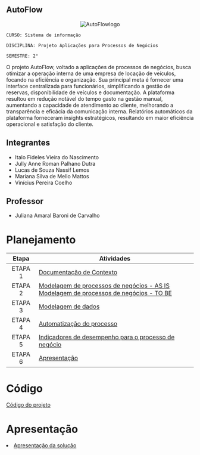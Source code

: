 ## AutoFlow
  
<p align="center">
  <img src="https://github.com/ICEI-PUC-Minas-PMV-SI/pmv-si-2023-2-pe2-t4-autoflow4/assets/125522668/4e755269-f3d0-4fc9-9865-031b0a7939a7" alt="AutoFlowlogo">
</p>

`CURSO: Sistema de informação`

`DISCIPLINA: Projeto Aplicações para Processos de Negócios`

`SEMESTRE: 2°`
 
O projeto AutoFlow, voltado a aplicações de processos de negócios, busca otimizar a operação interna de uma empresa de locação de veículos, focando na eficiência e organização. Sua principal meta é fornecer uma interface centralizada para funcionários, simplificando a gestão de reservas, disponibilidade de veículos e documentação. A plataforma resultou em redução notável do tempo gasto na gestão manual, aumentando a capacidade de atendimento ao cliente, melhorando a transparência e eficácia da comunicação interna. Relatórios automáticos da plataforma forneceram insights estratégicos, resultando em maior eficiência operacional e satisfação do cliente.


## Integrantes

* Italo Fideles Vieira do Nascimento
* Jully Anne Roman Palhano Dutra
* Lucas de Souza Nassif Lemos
* Mariana Silva de Mello Mattos
* Vinícius Pereira Coelho

## Professor

* Juliana Amaral Baroni de Carvalho

# Planejamento

| Etapa         | Atividades |
|  :----:   | ----------- |
| ETAPA 1         |[Documentação de Contexto](documentacao/context.md)  |
| ETAPA 2         |[Modelagem de processos de negócios - AS IS](/artefatos/processos_as_is/) <br> [Modelagem de processos de negócios - TO BE](/artefatos/processos_to_be/)|
| ETAPA 3         |[Modelagem de dados](artefatos/dados/README.md) |
| ETAPA 4        |[Automatização do processo](codigo/README.md)  |
| ETAPA 5         | [Indicadores de desempenho para o processo de negócio](/artefatos/metricas/README.md) |
| ETAPA 6         | [Apresentação](presentation/README.md) |

# Código

[Código do projeto](/codigo/)

# Apresentação

<li><a href="presentation/README.md"> Apresentação da solução</a></li>
